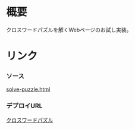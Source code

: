 # 概要
クロスワードパズルを解くWebページのお試し実装。

# リンク
### ソース
[solve-puzzle.html](solve-puzzle.html)

### デプロイURL
[クロスワードパズル](https://script.google.com/macros/s/AKfycbxF18DhW-jynZcou0ZGk5W6kYGTCe0iqwczvXFhQ4gvroA7wWxuR7Tv6MODRvX4BluI/exec)

